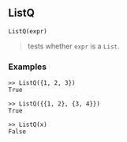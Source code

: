 ## ListQ

```
ListQ(expr)
```

> tests whether `expr` is a `List`.

### Examples

```
>> ListQ({1, 2, 3})
True

>> ListQ({{1, 2}, {3, 4}})
True

>> ListQ(x)
False
```
